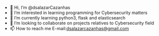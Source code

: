 - 👋 Hi, I’m @dsalazarCazanhas
- 👀 I’m interested in learning programming for Cybersecurity matters
- 🌱 I’m currently learning python3, flask and elasticsearch
- 💞️ I’m looking to collaborate on projects relatives to Cybersecurity field
- 📫 How to reach me E-mail:dsalazarcazanhas@gmail.com

<!---
dsalazarCazanhas/dsalazarCazanhas is a ✨ special ✨ repository because its `README.md` (this file) appears on your GitHub profile.
You can click the Preview link to take a look at your changes.
--->

